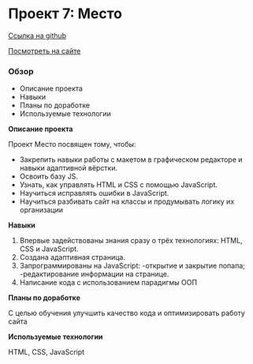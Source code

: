 # Проект 7: Место

[Ссылка на github](https://ilonkasad.github.io/mesto/)

[Посмотреть на сайте](https://ilonkasad.github.io/mesto)

### Обзор

- Описание проекта
- Навыки
- Планы по доработке
- Используемые технологии

**Описание проекта**

Проект Место посвящен тому, чтобы:

- Закрепить навыки работы с макетом в графическом редакторе и навыки адаптивной вёрстки.
- Освоить базу JS.
- Узнать, как управлять HTML и CSS с помощью JavaScript.
- Научиться исправлять ошибки в JavaScript.
- Научиться разбивать сайт на классы и продумывать логику их организации

**Навыки**

1. Впервые задействованы знания сразу о трёх технологиях: HTML, CSS и JavaScript.
2. Создана адаптивная страница.
3. Запрограммированы на JavaScript:
   -открытие и закрытие попапа;
   -редактирование информации на странице.
4. Написание кода с использованием парадигмы ООП

**Планы по доработке**

С целью обучения улучшить качество кода и оптимизировать работу сайта

**Используемые технологии**

HTML, CSS, JavaScript

